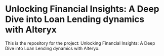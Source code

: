 # Unlocking Financial Insights: A Deep Dive into Loan Lending dynamics with Alteryx

This is the repository for the project: Unlocking Financial Insights: A Deep Dive into Loan Lending dynamics with Alteryx.